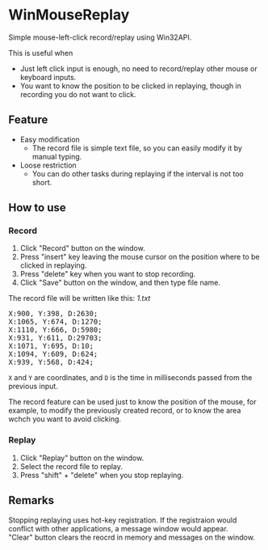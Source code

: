 # WinMouseReplay
Simple mouse-left-click record/replay using Win32API.

 This is useful when
- Just left click input is enough, no need to record/replay other mouse or keyboard inputs.
- You want to know the position to be clicked in replaying, though in recording you do not want to click.

## Feature

- Easy modification
  - The record file is simple text file, so you can easily modify it by manual typing.
- Loose restriction
  - You can do other tasks during replaying if the interval is not too short. 

## How to use

### Record

1. Click "Record" button on the window.
2. Press "insert" key leaving the mouse cursor on the position where to be clicked in replaying.
3. Press "delete" key when you want to stop recording.
4. Click "Save" button on the window, and then type file name.

The record file will be written like this: _1.txt_
<pre>
X:900, Y:398, D:2630;
X:1065, Y:674, D:1270;
X:1110, Y:666, D:5980;
X:931, Y:611, D:29703;
X:1071, Y:695, D:10;
X:1094, Y:609, D:624;
X:939, Y:568, D:424;
</pre>

`X` and `Y` are coordinates, and `D` is the time in milliseconds passed from the previous input.

The record feature can be used just to know the position of the mouse, for example, to modify the previously created record, or to know the area wchch you want to avoid clicking.

### Replay

1. Click "Replay" button on the window.
2. Select the record file to replay.
3. Press "shift" + "delete" when you stop replaying.

## Remarks
Stopping replaying uses hot-key registration. If the registraion would conflict with other applications, a message window would appear.  
"Clear" button clears the reocrd in memory and messages on the window.
